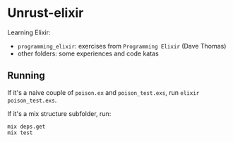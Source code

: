 # Unrust-elixir

Learning Elixir:
- `programming_elixir`: exercises from `Programming Elixir` (Dave Thomas)
- other folders: some experiences and code katas

## Running

If it's a naive couple of `poison.ex` and `poison_test.exs`, run `elixir poison_test.exs`.

If it's a mix structure subfolder, run:
```
mix deps.get
mix test
```

